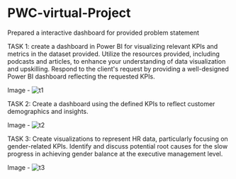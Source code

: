 # PWC-virtual-Project
Prepared a interactive dashboard for provided problem statement

TASK 1: create a dashboard in Power BI for visualizing relevant KPIs and metrics in the dataset provided.
Utilize the resources provided, including podcasts and articles, to enhance your understanding of data visualization and upskilling.
Respond to the client's request by providing a well-designed Power BI dashboard reflecting the requested KPIs.

Image -  ![t1](https://github.com/user-attachments/assets/68979317-abae-49c5-8370-009351a4e309)


TASK 2: Create a dashboard using the defined KPIs to reflect customer demographics and insights.

Image - ![t2](https://github.com/user-attachments/assets/b8e9baf2-2bc9-4480-879a-758b30060bf8)

TASK 3: Create visualizations to represent HR data, particularly focusing on gender-related KPIs.
Identify and discuss potential root causes for the slow progress in achieving gender balance at the executive management level. 

Image - ![t3](https://github.com/user-attachments/assets/11ace1c0-4107-4595-9646-0ec8cc3fa46c)
